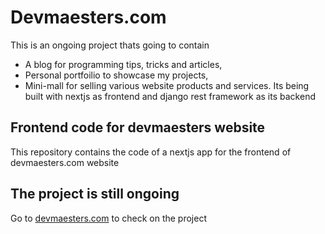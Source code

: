 # Devmaesters.com
This is an ongoing project thats going to contain 
* A blog for programming tips, tricks and articles,
* Personal portfoilio to showcase my projects,
* Mini-mall for selling various website products and services. 
Its being built with nextjs as frontend and django rest framework as its backend
## Frontend code for devmaesters website

This repository contains the code of a nextjs app for the frontend of devmaesters.com website


## The project is still ongoing

Go to [devmaesters.com](https://www.devmaesters.com) to check on the project

